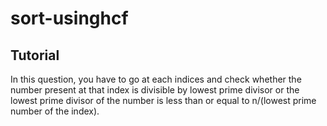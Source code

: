 # sort-usinghcf
## Tutorial
In this question, you have to go at each indices and check whether the number present at that index is divisible by lowest prime divisor or the lowest prime divisor of the number is less than or equal to n/(lowest prime number of the index).
